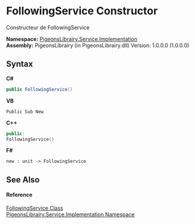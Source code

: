 # FollowingService Constructor 
 

Constructeur de FollowingService

**Namespace:**&nbsp;<a href="61ea8cdd-bbb0-4640-7fbb-d4c259f85123">PigeonsLibrairy.Service.Implementation</a><br />**Assembly:**&nbsp;PigeonsLibrairy (in PigeonsLibrairy.dll) Version: 1.0.0.0 (1.0.0.0)

## Syntax

**C#**<br />
``` C#
public FollowingService()
```

**VB**<br />
``` VB
Public Sub New
```

**C++**<br />
``` C++
public:
FollowingService()
```

**F#**<br />
``` F#
new : unit -> FollowingService
```


## See Also


#### Reference
<a href="56967c12-fbd0-3375-f2d2-e79554e62424">FollowingService Class</a><br /><a href="61ea8cdd-bbb0-4640-7fbb-d4c259f85123">PigeonsLibrairy.Service.Implementation Namespace</a><br />